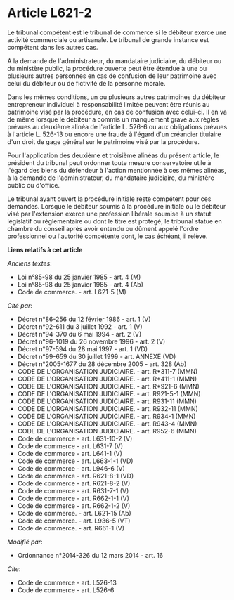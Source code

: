 # Article L621-2

Le tribunal compétent est le tribunal de commerce si le débiteur exerce une activité commerciale ou artisanale. Le tribunal
de grande instance est compétent dans les autres cas.

A la demande de l'administrateur, du mandataire judiciaire, du débiteur ou du ministère public, la procédure ouverte peut
être étendue à une ou plusieurs autres personnes en cas de confusion de leur patrimoine avec celui du débiteur ou de
fictivité de la personne morale. 

Dans les mêmes conditions, un ou plusieurs autres patrimoines du débiteur entrepreneur individuel à responsabilité limitée
peuvent être réunis au patrimoine visé par la procédure, en cas de confusion avec celui-ci. Il en va de même lorsque le
débiteur a commis un manquement grave aux règles prévues au deuxième alinéa de l'article L. 526-6 ou aux obligations prévues
à l'article L. 526-13 ou encore une fraude à l'égard d'un créancier titulaire d'un droit de gage général sur le patrimoine
visé par la procédure.

Pour l'application des deuxième et troisième alinéas du présent article, le président du tribunal peut ordonner toute mesure
conservatoire utile à l'égard des biens du défendeur à l'action mentionnée à ces mêmes alinéas, à la demande de
l'administrateur, du mandataire judiciaire, du ministère public ou d'office.

Le tribunal ayant ouvert la procédure initiale reste compétent pour ces demandes. Lorsque le débiteur soumis à la procédure
initiale ou le débiteur visé par l'extension exerce une profession libérale soumise à un statut législatif ou réglementaire
ou dont le titre est protégé, le tribunal statue en chambre du conseil après avoir entendu ou dûment appelé l'ordre
professionnel ou l'autorité compétente dont, le cas échéant, il relève.

**Liens relatifs à cet article**

_Anciens textes_:

  - Loi n°85-98 du 25 janvier 1985 - art. 4 (M)
  - Loi n°85-98 du 25 janvier 1985 - art. 4 (Ab)
  - Code de commerce. - art. L621-5 (M)

_Cité par_:

  - Décret n°86-256 du 12 février 1986 - art. 1 (V)
  - Décret n°92-611 du 3 juillet 1992 - art. 1 (V)
  - Décret n°94-370 du 6 mai 1994 - art. 2 (V)
  - Décret n°96-1019 du 26 novembre 1996 - art. 2 (V)
  - Décret n°97-594 du 28 mai 1997 - art. 1 (VD)
  - Décret n°99-659 du 30 juillet 1999 - art. ANNEXE (VD)
  - Décret n°2005-1677 du 28 décembre 2005 - art. 328 (Ab)
  - CODE DE L'ORGANISATION JUDICIAIRE. - art. R*311-7 (MMN)
  - CODE DE L'ORGANISATION JUDICIAIRE. - art. R*411-1 (MMN)
  - CODE DE L'ORGANISATION JUDICIAIRE. - art. R*921-6 (MMN)
  - CODE DE L'ORGANISATION JUDICIAIRE. - art. R921-5-1 (MMN)
  - CODE DE L'ORGANISATION JUDICIAIRE. - art. R931-11 (MMN)
  - CODE DE L'ORGANISATION JUDICIAIRE. - art. R932-11 (MMN)
  - CODE DE L'ORGANISATION JUDICIAIRE. - art. R934-1 (MMN)
  - CODE DE L'ORGANISATION JUDICIAIRE. - art. R943-4 (MMN)
  - CODE DE L'ORGANISATION JUDICIAIRE. - art. R952-6 (MMN)
  - Code de commerce - art. L631-10-2 (V)
  - Code de commerce - art. L631-7 (V)
  - Code de commerce - art. L641-1 (V)
  - Code de commerce - art. L663-1-1 (VD)
  - Code de commerce - art. L946-6 (V)
  - Code de commerce - art. R621-8-1 (VD)
  - Code de commerce - art. R621-8-2 (V)
  - Code de commerce - art. R631-7-1 (V)
  - Code de commerce - art. R662-1-1 (V)
  - Code de commerce - art. R662-1-2 (V)
  - Code de commerce. - art. L621-15 (Ab)
  - Code de commerce. - art. L936-5 (VT)
  - Code de commerce. - art. R661-1 (V)

_Modifié par_:

  - Ordonnance n°2014-326 du 12 mars 2014 - art. 16

_Cite_:

  - Code de commerce - art. L526-13
  - Code de commerce - art. L526-6
